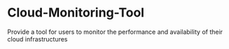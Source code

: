 # Cloud-Monitoring-Tool
Provide a tool for users to monitor the performance and availability of their cloud infrastructures

